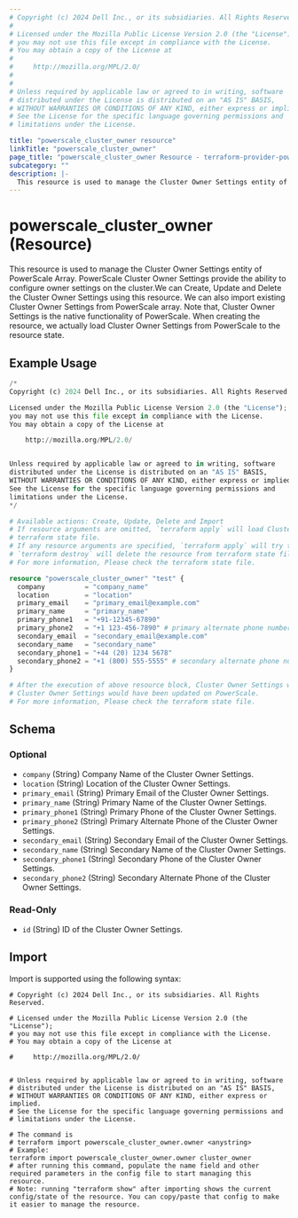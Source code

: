```yaml
---
# Copyright (c) 2024 Dell Inc., or its subsidiaries. All Rights Reserved.
#
# Licensed under the Mozilla Public License Version 2.0 (the "License");
# you may not use this file except in compliance with the License.
# You may obtain a copy of the License at
#
#     http://mozilla.org/MPL/2.0/
#
#
# Unless required by applicable law or agreed to in writing, software
# distributed under the License is distributed on an "AS IS" BASIS,
# WITHOUT WARRANTIES OR CONDITIONS OF ANY KIND, either express or implied.
# See the License for the specific language governing permissions and
# limitations under the License.

title: "powerscale_cluster_owner resource"
linkTitle: "powerscale_cluster_owner"
page_title: "powerscale_cluster_owner Resource - terraform-provider-powerscale"
subcategory: ""
description: |-
  This resource is used to manage the Cluster Owner Settings entity of PowerScale Array. PowerScale Cluster Owner Settings provide the ability to configure owner settings on the cluster.We can Create, Update and Delete the Cluster Owner Settings using this resource. We can also import existing Cluster Owner Settings from PowerScale array. Note that, Cluster Owner Settings is the native functionality of PowerScale. When creating the resource, we actually load Cluster Owner Settings from PowerScale to the resource state.
---
```


# powerscale_cluster_owner (Resource)

This resource is used to manage the Cluster Owner Settings entity of PowerScale Array. PowerScale Cluster Owner Settings provide the ability to configure owner settings on the cluster.We can Create, Update and Delete the Cluster Owner Settings using this resource. We can also import existing Cluster Owner Settings from PowerScale array. Note that, Cluster Owner Settings is the native functionality of PowerScale. When creating the resource, we actually load Cluster Owner Settings from PowerScale to the resource state.


## Example Usage

```terraform
/*
Copyright (c) 2024 Dell Inc., or its subsidiaries. All Rights Reserved.

Licensed under the Mozilla Public License Version 2.0 (the "License");
you may not use this file except in compliance with the License.
You may obtain a copy of the License at

    http://mozilla.org/MPL/2.0/


Unless required by applicable law or agreed to in writing, software
distributed under the License is distributed on an "AS IS" BASIS,
WITHOUT WARRANTIES OR CONDITIONS OF ANY KIND, either express or implied.
See the License for the specific language governing permissions and
limitations under the License.
*/

# Available actions: Create, Update, Delete and Import
# If resource arguments are omitted, `terraform apply` will load Cluster Owner Details from PowerScale, and save to
# terraform state file.
# If any resource arguments are specified, `terraform apply` will try to load Cluster Owner Details (if not loaded) and update the settings.
# `terraform destroy` will delete the resource from terraform state file rather than deleting Cluster Owner Details from PowerScale.
# For more information, Please check the terraform state file.

resource "powerscale_cluster_owner" "test" {
  company          = "company_name"
  location         = "location"
  primary_email    = "primary_email@example.com"
  primary_name     = "primary_name"
  primary_phone1   = "+91-12345-67890"
  primary_phone2   = "+1 123-456-7890" # primary alternate phone number
  secondary_email  = "secondary_email@example.com"
  secondary_name   = "secondary_name"
  secondary_phone1 = "+44 (20) 1234 5678"
  secondary_phone2 = "+1 (800) 555-5555" # secondary alternate phone number
}

# After the execution of above resource block, Cluster Owner Settings would have been cached in terraform state file, and
# Cluster Owner Settings would have been updated on PowerScale.
# For more information, Please check the terraform state file.
```

<!-- schema generated by tfplugindocs -->
## Schema

### Optional

- `company` (String) Company Name of the Cluster Owner Settings.
- `location` (String) Location of the Cluster Owner Settings.
- `primary_email` (String) Primary Email of the Cluster Owner Settings.
- `primary_name` (String) Primary Name of the Cluster Owner Settings.
- `primary_phone1` (String) Primary Phone of the Cluster Owner Settings.
- `primary_phone2` (String) Primary Alternate Phone of the Cluster Owner Settings.
- `secondary_email` (String) Secondary Email of the Cluster Owner Settings.
- `secondary_name` (String) Secondary Name of the Cluster Owner Settings.
- `secondary_phone1` (String) Secondary Phone of the Cluster Owner Settings.
- `secondary_phone2` (String) Secondary Alternate Phone of the Cluster Owner Settings.

### Read-Only

- `id` (String) ID of the Cluster Owner Settings.

## Import

Import is supported using the following syntax:

```shell
# Copyright (c) 2024 Dell Inc., or its subsidiaries. All Rights Reserved.

# Licensed under the Mozilla Public License Version 2.0 (the "License");
# you may not use this file except in compliance with the License.
# You may obtain a copy of the License at

#     http://mozilla.org/MPL/2.0/


# Unless required by applicable law or agreed to in writing, software
# distributed under the License is distributed on an "AS IS" BASIS,
# WITHOUT WARRANTIES OR CONDITIONS OF ANY KIND, either express or implied.
# See the License for the specific language governing permissions and
# limitations under the License.

# The command is
# terraform import powerscale_cluster_owner.owner <anystring>
# Example:
terraform import powerscale_cluster_owner.owner cluster_owner
# after running this command, populate the name field and other required parameters in the config file to start managing this resource.
# Note: running "terraform show" after importing shows the current config/state of the resource. You can copy/paste that config to make it easier to manage the resource.
```